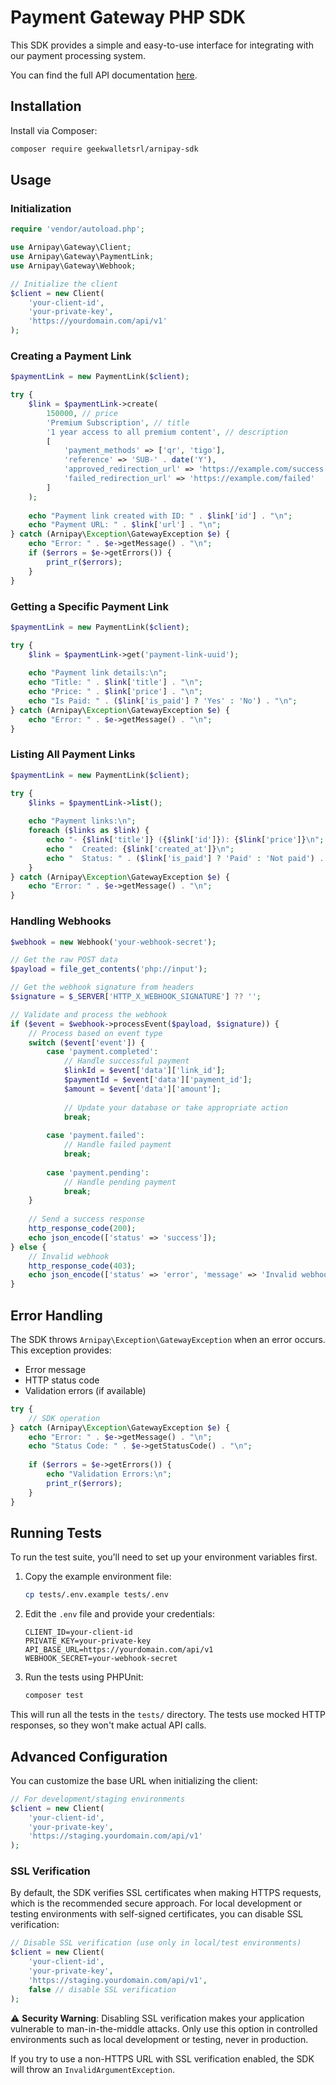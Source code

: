 # Payment Gateway PHP SDK

This SDK provides a simple and easy-to-use interface for integrating with our payment processing system.

You can find the full API documentation [here](https://docs.yourdomain.com/api).

## Installation

Install via Composer:

```bash
composer require geekwalletsrl/arnipay-sdk
```

## Usage

### Initialization

```php
require 'vendor/autoload.php';

use Arnipay\Gateway\Client;
use Arnipay\Gateway\PaymentLink;
use Arnipay\Gateway\Webhook;

// Initialize the client
$client = new Client(
    'your-client-id',
    'your-private-key',
    'https://yourdomain.com/api/v1'
);
```

### Creating a Payment Link

```php
$paymentLink = new PaymentLink($client);

try {
    $link = $paymentLink->create(
        150000, // price
        'Premium Subscription', // title
        '1 year access to all premium content', // description
        [
            'payment_methods' => ['qr', 'tigo'],
            'reference' => 'SUB-' . date('Y'),
            'approved_redirection_url' => 'https://example.com/success',
            'failed_redirection_url' => 'https://example.com/failed'
        ]
    );
    
    echo "Payment link created with ID: " . $link['id'] . "\n";
    echo "Payment URL: " . $link['url'] . "\n";
} catch (Arnipay\Exception\GatewayException $e) {
    echo "Error: " . $e->getMessage() . "\n";
    if ($errors = $e->getErrors()) {
        print_r($errors);
    }
}
```

### Getting a Specific Payment Link

```php
$paymentLink = new PaymentLink($client);

try {
    $link = $paymentLink->get('payment-link-uuid');
    
    echo "Payment link details:\n";
    echo "Title: " . $link['title'] . "\n";
    echo "Price: " . $link['price'] . "\n";
    echo "Is Paid: " . ($link['is_paid'] ? 'Yes' : 'No') . "\n";
} catch (Arnipay\Exception\GatewayException $e) {
    echo "Error: " . $e->getMessage() . "\n";
}
```

### Listing All Payment Links

```php
$paymentLink = new PaymentLink($client);

try {
    $links = $paymentLink->list();
    
    echo "Payment links:\n";
    foreach ($links as $link) {
        echo "- {$link['title']} ({$link['id']}): {$link['price']}\n";
        echo "  Created: {$link['created_at']}\n";
        echo "  Status: " . ($link['is_paid'] ? 'Paid' : 'Not paid') . "\n";
    }
} catch (Arnipay\Exception\GatewayException $e) {
    echo "Error: " . $e->getMessage() . "\n";
}
```

### Handling Webhooks

```php
$webhook = new Webhook('your-webhook-secret');

// Get the raw POST data
$payload = file_get_contents('php://input');

// Get the webhook signature from headers
$signature = $_SERVER['HTTP_X_WEBHOOK_SIGNATURE'] ?? '';

// Validate and process the webhook
if ($event = $webhook->processEvent($payload, $signature)) {
    // Process based on event type
    switch ($event['event']) {
        case 'payment.completed':
            // Handle successful payment
            $linkId = $event['data']['link_id'];
            $paymentId = $event['data']['payment_id'];
            $amount = $event['data']['amount'];
            
            // Update your database or take appropriate action
            break;
            
        case 'payment.failed':
            // Handle failed payment
            break;
            
        case 'payment.pending':
            // Handle pending payment
            break;
    }
    
    // Send a success response
    http_response_code(200);
    echo json_encode(['status' => 'success']);
} else {
    // Invalid webhook
    http_response_code(403);
    echo json_encode(['status' => 'error', 'message' => 'Invalid webhook']);
}
```

## Error Handling

The SDK throws `Arnipay\Exception\GatewayException` when an error occurs. This exception provides:

- Error message
- HTTP status code
- Validation errors (if available)

```php
try {
    // SDK operation
} catch (Arnipay\Exception\GatewayException $e) {
    echo "Error: " . $e->getMessage() . "\n";
    echo "Status Code: " . $e->getStatusCode() . "\n";
    
    if ($errors = $e->getErrors()) {
        echo "Validation Errors:\n";
        print_r($errors);
    }
}
```

## Running Tests

To run the test suite, you'll need to set up your environment variables first.

1. Copy the example environment file:
   ```bash
   cp tests/.env.example tests/.env
   ```

2. Edit the `.env` file and provide your credentials:
   ```
   CLIENT_ID=your-client-id
   PRIVATE_KEY=your-private-key
   API_BASE_URL=https://yourdomain.com/api/v1
   WEBHOOK_SECRET=your-webhook-secret
   ```

3. Run the tests using PHPUnit:
   ```bash
   composer test
   ```

This will run all the tests in the `tests/` directory. The tests use mocked HTTP responses, so they won't make actual API calls.

## Advanced Configuration

You can customize the base URL when initializing the client:

```php
// For development/staging environments
$client = new Client(
    'your-client-id',
    'your-private-key',
    'https://staging.yourdomain.com/api/v1'
);
```

### SSL Verification

By default, the SDK verifies SSL certificates when making HTTPS requests, which is the recommended secure approach. For local development or testing environments with self-signed certificates, you can disable SSL verification:

```php
// Disable SSL verification (use only in local/test environments)
$client = new Client(
    'your-client-id',
    'your-private-key',
    'https://staging.yourdomain.com/api/v1',
    false // disable SSL verification
);
```

⚠️ **Security Warning**: Disabling SSL verification makes your application vulnerable to man-in-the-middle attacks. Only use this option in controlled environments such as local development or testing, never in production.

If you try to use a non-HTTPS URL with SSL verification enabled, the SDK will throw an `InvalidArgumentException`.
